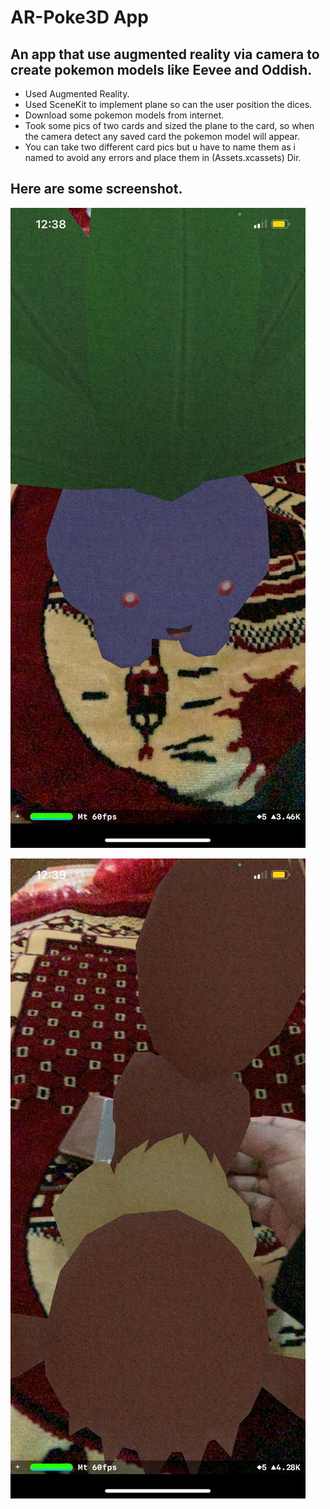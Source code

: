 
# AR-Poke3D App

## An app that use augmented reality via camera to create pokemon models like Eevee and Oddish.

* Used Augmented Reality.
* Used SceneKit to implement plane so can the user position the dices.
* Download some pokemon models from internet.
* Took some pics of two cards and sized the plane to the card, so when the camera detect any saved card the pokemon model will appear.
* You can take two different card pics but u have to name them as i named to avoid any errors and place them in (Assets.xcassets) Dir.


## Here are some screenshot.

![Poke3D](Documentation/poke1.jpeg)

![Poke3D](Documentation/poke2.jpeg)



